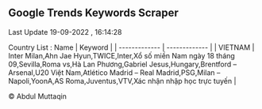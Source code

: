 

## Google Trends Keywords Scraper 
 
Last Update 19-09-2022 , 16:14:28

Country List :
 Name  | Keyword |
| ------------- | ------------- |
| VIETNAM | Inter Milan,Ahn Jae Hyun,TWICE,Inter,Xổ số miền Nam ngày 18 tháng 09,Sevilla,Roma vs,Hà Lan Phương,Gabriel Jesus,Hungary,Brentford – Arsenal,U20 Việt Nam,Atlético Madrid – Real Madrid,PSG,Milan – Napoli,YoonA,AS Roma,Juventus,VTV,Xác nhận nhập học trực tuyến |



© Abdul Muttaqin 
